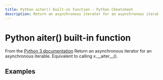 ```yaml
---
title: Python aiter() built-in function - Python Cheatsheet
description: Return an asynchronous iterator for an asynchronous iterable. Equivalent to calling x.__aiter__().
---
```


# Python aiter() built-in function

<base-disclaimer>
  <base-disclaimer-title>
    From the <a target="_blank" href="https://docs.python.org/3/library/functions.html#aiter">Python 3 documentation</a>
  </base-disclaimer-title>
  <base-disclaimer-content>
    Return an asynchronous iterator for an asynchronous iterable. Equivalent to calling x.__aiter__().
  </base-disclaimer-content>
</base-disclaimer>

## Examples

<!-- remove this tag to start editing this page -->
<empty-section />
<!-- remove this tag to start editing this page -->
